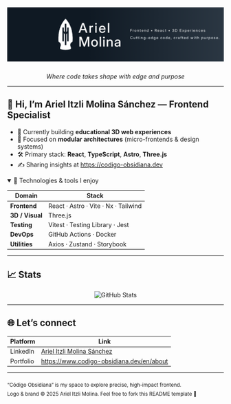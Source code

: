<!-- Banner / hero
     ──────────────────────────────────────────────────────────────────── -->
<h1 align="center">
  <img src="https://github.com/Itzli2000/Itzli2000/blob/main/linkedin.png"
       alt="Ariel Molina header" />
</h1>

<p align="center"><em>Where code takes shape with edge&nbsp;and&nbsp;purpose</em></p>

---

## 👋 Hi, I’m Ariel Itzli Molina Sánchez — Frontend Specialist

- 🔭 Currently building **educational 3D web experiences**  
- 🧠 Focused on **modular architectures** (micro-frontends & design systems)  
- 🛠 Primary stack: **React**, **TypeScript**, **Astro**, **Three.js**  
- ✍️ Sharing insights at <https://codigo-obsidiana.dev> 

<details open>
<summary>🔧 Technologies & tools I enjoy</summary>

| Domain | Stack |
| ------ | ----- |
| **Frontend** | React · Astro · Vite · Nx · Tailwind |
| **3D / Visual** | Three.js |
| **Testing** | Vitest · Testing Library · Jest |
| **DevOps** | GitHub Actions · Docker |
| **Utilities** | Axios · Zustand · Storybook |

</details>

---

## 📈 Stats

<p align="center">
  <img
    src="https://github-readme-stats.vercel.app/api?username=Itzli2000&show_icons=true&theme=graywhite"
    alt="GitHub Stats" />
</p>

---

## 🌐 Let’s connect

| Platform | Link |
| -------- | ---- |
| LinkedIn | [Ariel Itzli Molina Sánchez](https://www.linkedin.com/in/ariel-itzli-molina-s%C3%A1nchez-0b4a09129/) |
| Portfolio | <https://www.codigo-obsidiana.dev/en/about> |

---

<sub>“Código Obsidiana” is my space to explore precise, high-impact frontend.  
Logo & brand © 2025 Ariel Itzli Molina. Feel free to fork this README template 🤝</sub>
